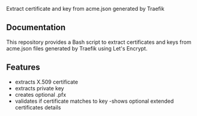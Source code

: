 Extract certificate and key from acme.json generated by Traefik


## Documentation


This repository provides a Bash script to extract certificates and keys from acme.json files generated by Traefik using Let's Encrypt.



## Features
- extracts X.509 certificate
- extracts private key
- creates optional .pfx
- validates if certificate matches to key
-shows optional extended certificates details
